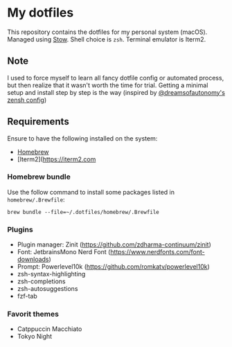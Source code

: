 # My dotfiles
This repository contains the dotfiles for my personal system (macOS). Managed using [Stow](http://www.gnu.org/software/stow/). Shell choice is `zsh`. Terminal emulator is Iterm2.

## Note
I used to force myself to learn all fancy dotfile config or automated process, but then realize that it wasn't worth the time for trial. Getting a minimal setup and install step by step is the way (inspired by [@dreamsofautonomy's zensh config](https://www.youtube.com/watch?v=ud7YxC33Z3w&t=237s))

## Requirements
Ensure to have the following installed on the system:
- [Homebrew](https://brew.sh/)
- [Iterm2](https://iterm2.com

### Homebrew bundle
Use the follow command to install some packages listed in `homebrew/.Brewfile`:
```
brew bundle --file=~/.dotfiles/homebrew/.Brewfile
```

### Plugins
- Plugin manager: Zinit (https://github.com/zdharma-continuum/zinit)
- Font: JetbrainsMono Nerd Font (https://www.nerdfonts.com/font-downloads)
- Prompt: Powerlevel10k (https://github.com/romkatv/powerlevel10k)
- zsh-syntax-highlighting
- zsh-completions
- zsh-autosuggestions
- fzf-tab

### Favorit themes
- Catppuccin Macchiato
- Tokyo Night

